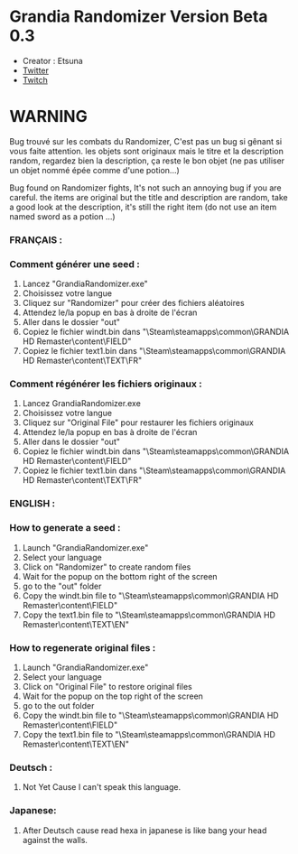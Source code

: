 # Grandia Randomizer Version Beta 0.3 

- Creator : Etsuna
- [Twitter](https://twitter.com/etsunamattel)
- [Twitch](https://www.twitch.tv/etsuna_)

# WARNING

Bug trouvé sur les combats du Randomizer, C'est pas un bug si gênant si vous faite attention.
les objets sont originaux mais le titre et la description random, regardez bien la description, ça reste le bon objet (ne pas utiliser un objet nommé épée comme d'une potion...)

Bug found on Randomizer fights, It's not such an annoying bug if you are careful.
the items are original but the title and description are random, take a good look at the description, it's still the right item (do not use an item named sword as a potion ...)

### FRANÇAIS :

### Comment générer une seed :
1. Lancez "GrandiaRandomizer.exe"
2. Choisissez votre langue
3. Cliquez sur "Randomizer" pour créer des fichiers aléatoires
4. Attendez le/la popup en bas à droite de l'écran
5. Aller dans le dossier "out"
6. Copiez le fichier windt.bin dans "\Steam\steamapps\common\GRANDIA HD Remaster\content\FIELD\"
7. Copiez le fichier text1.bin dans "\Steam\steamapps\common\GRANDIA HD Remaster\content\TEXT\FR\"

### Comment régénérer les fichiers originaux :
1. Lancez GrandiaRandomizer.exe
2. Choisissez votre langue
3. Cliquez sur "Original File" pour restaurer les fichiers originaux
4. Attendez le/la popup en bas à droite de l'écran
5. Aller dans le dossier "out"
6. Copiez le fichier windt.bin dans "\Steam\steamapps\common\GRANDIA HD Remaster\content\FIELD\"
7. Copiez le fichier text1.bin dans "\Steam\steamapps\common\GRANDIA HD Remaster\content\TEXT\FR\"


### ENGLISH :

### How to generate a seed :
1. Launch "GrandiaRandomizer.exe"
2. Select your language
3. Click on "Randomizer" to create random files
4. Wait for the popup on the bottom right of the screen
5. go to the "out" folder
6. Copy the windt.bin file to "\Steam\steamapps\common\GRANDIA HD Remaster\content\FIELD\"
7. Copy the text1.bin file to "\Steam\steamapps\common\GRANDIA HD Remaster\content\TEXT\EN\"

### How to regenerate original files :
1. Launch "GrandiaRandomizer.exe"
2. Select your language
3. Click on "Original File" to restore original files
4. Wait for the popup on the top right of the screen
5. go to the out folder
6. Copy the windt.bin file to "\Steam\steamapps\common\GRANDIA HD Remaster\content\FIELD\"
7. Copy the text1.bin file to "\Steam\steamapps\common\GRANDIA HD Remaster\content\TEXT\EN\"

### Deutsch :
1. Not Yet Cause I can't speak this language.

### Japanese:
1. After Deutsch cause read hexa in japanese is like bang your head against the walls.
